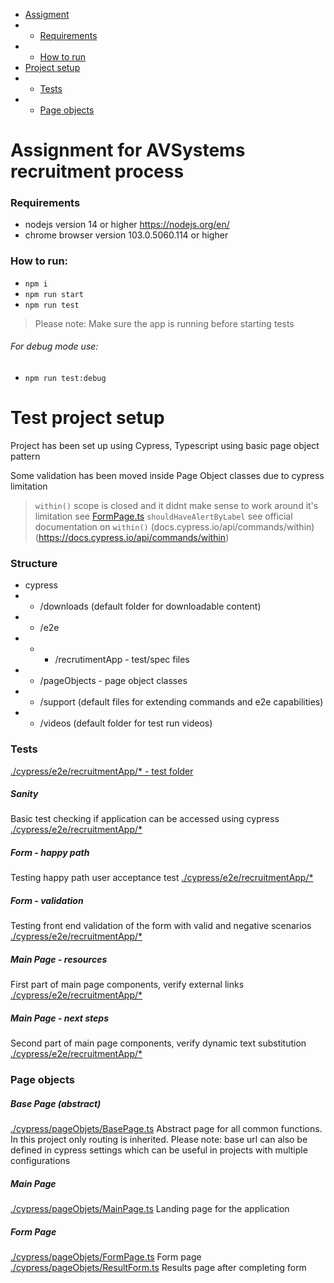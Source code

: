 - [Assigment](#assignment-for-avsystems-recruitment-process)
- - [Requirements](#requirements)
- - [How to run](#how-to-run)
- [Project setup](#test-project-setup)
- - [Tests](#tests)
- - [Page objects](#page-objects)


# Assignment for AVSystems recruitment process

### Requirements

- nodejs version 14 or higher https://nodejs.org/en/
- chrome browser version 103.0.5060.114 or higher

### How to run:

- `npm i`
- `npm run start`
- `npm run test`

> Please note: Make sure the app is running before starting tests

###### For debug mode use:

- `npm run test:debug`


# Test project setup

Project has been set up using Cypress, Typescript using basic page object pattern

Some validation has been moved inside Page Object classes due to cypress limitation
> `within()` scope is closed and it didnt make sense to work around it's limitation
see [FormPage.ts](cypress/pageObjects/FormPage.ts) `shouldHaveAlertByLabel`
> see official documentation on `within()` (docs.cypress.io/api/commands/within)(https://docs.cypress.io/api/commands/within)

### Structure
- cypress
- - /downloads (default folder for downloadable content)
- - /e2e
- - - /recrutimentApp - test/spec files
- - /pageObjects - page object classes
- - /support (default files for extending commands and e2e capabilities)
- - /videos (default folder for test run videos)

### Tests
[./cypress/e2e/recruitmentApp/* - test folder](cypress/e2e/recruitmentApp)

##### Sanity
Basic test checking if application can be accessed using cypress
[./cypress/e2e/recruitmentApp/*](cypress/e2e/recruitmentApp/sanity.cy.ts)
##### Form - happy path
Testing happy path user acceptance test
[./cypress/e2e/recruitmentApp/*](cypress/e2e/recruitmentApp/form-happyPath.cy.ts)
##### Form - validation
Testing front end validation of the form with valid and negative scenarios
[./cypress/e2e/recruitmentApp/*](cypress/e2e/recruitmentApp/form-validation.cy.ts)
##### Main Page - resources
First part of main page components, verify external links
[./cypress/e2e/recruitmentApp/*](cypress/e2e/recruitmentApp/MminPage-resources.cy.ts)
##### Main Page - next steps
Second part of main page components, verify dynamic text substitution
[./cypress/e2e/recruitmentApp/*](cypress/e2e/recruitmentApp/mainPage-nextSteps.cy.ts)

### Page objects

##### Base Page (abstract)
[./cypress/pageObjets/BasePage.ts](cypress/pageObjects/BasePage.ts)
Abstract page for all common functions. In this project only routing is inherited.
Please note: base url can also be defined in cypress settings which can be useful in projects with multiple configurations

##### Main Page
[./cypress/pageObjets/MainPage.ts](cypress/pageObjects/MainPage.ts)
Landing page for the application

##### Form Page
[./cypress/pageObjets/FormPage.ts](cypress/pageObjects/FormPage.ts)
Form page
[./cypress/pageObjets/ResultForm.ts](cypress/pageObjects/ResultForm.ts)
Results page after completing form
